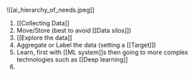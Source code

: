 ![[ai_hierarchy_of_needs.jpeg]]
1. [[Collecting Data]]
2. Move/Store (best to avoid [[Data silos]])
3. [[Explore the data]]
4. Aggregate or Label the data (setting a [[Target]]) 
5. Learn, first with [[ML system]]s then going to more complex technologies such as [[Deep learning]] 
6. 
